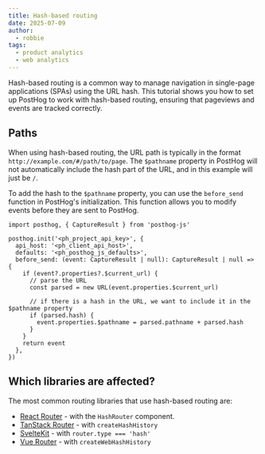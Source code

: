 ```yaml
---
title: Hash-based routing
date: 2025-07-09
author:
  - robbie
tags:
  - product analytics
  - web analytics
---
```


Hash-based routing is a common way to manage navigation in single-page applications (SPAs) using the URL hash. This tutorial shows you how to set up PostHog to work with hash-based routing, ensuring that pageviews and events are tracked correctly.

## Paths

When using hash-based routing, the URL path is typically in the format `http://example.com/#/path/to/page`. The `$pathname` property in PostHog will not automatically include the hash part of the URL, and in this example will just be `/`.

To add the hash to the `$pathname` property, you can use the `before_send` function in PostHog's initialization. This function allows you to modify events before they are sent to PostHog.

```tsx
import posthog, { CaptureResult } from 'posthog-js'

posthog.init('<ph_project_api_key>', {
  api_host: '<ph_client_api_host>',
  defaults: '<ph_posthog_js_defaults>',
  before_send: (event: CaptureResult | null): CaptureResult | null => {
    if (event?.properties?.$current_url) {
      // parse the URL
      const parsed = new URL(event.properties.$current_url)

      // if there is a hash in the URL, we want to include it in the $pathname property
      if (parsed.hash) {
        event.properties.$pathname = parsed.pathname + parsed.hash
      }
    }
    return event
  },
})
```

## Which libraries are affected?

The most common routing libraries that use hash-based routing are:
* [React Router](https://reactrouter.com/) - with the `HashRouter` component.
* [TanStack Router](https://tanstack.com/router/v1/docs/framework/react/guide/history-types) - with `createHashHistory`
* [SvelteKit](https://svelte.dev/docs/kit/configuration#router) - with `router.type === 'hash'`
* [Vue Router](https://router.vuejs.org/guide/essentials/history-mode#Hash-Mode) - with `createWebHashHistory`
